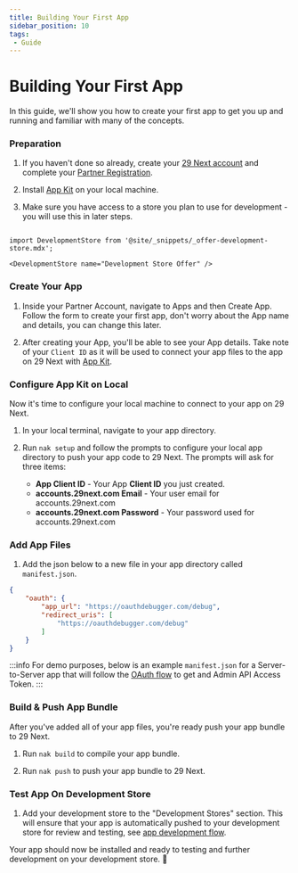 ```yaml
---
title: Building Your First App
sidebar_position: 10
tags:
 - Guide
---
```


# Building Your First App

In this guide, we'll show you how to create your first app to get you up and running and familiar with many of the concepts.

### Preparation

1. If you haven't done so already, create your [29 Next account](https://accounts.29next.com) and complete your [Partner Registration](https://accounts.29next.com/partners/).

2. Install [App Kit](/apps/app-kit.md) on your local machine.

3. Make sure you have access to a store you plan to use for development - you will use this in later steps.

```mdx-code-block

import DevelopmentStore from '@site/_snippets/_offer-development-store.mdx';

<DevelopmentStore name="Development Store Offer" />

```

### Create Your App

1. Inside your Partner Account, navigate to Apps and then Create App. Follow the form to create your first app, don't worry about the App name and details, you can change this later.

2. After creating your App, you'll be able to see your App details. Take note of your `Client ID` as it will be used to connect your app files to the app on 29 Next with [App Kit](/apps/app-kit.md).

### Configure App Kit on Local

Now it's time to configure your local machine to connect to your app on 29 Next.

1. In your local terminal, navigate to your app directory.

2. Run `nak setup` and follow the prompts to configure your local app directory to push your app code to 29 Next. The prompts will ask for three items:
   - **App Client ID** - Your App **Client ID** you just created.
   - **accounts.29next.com Email** - Your user email for accounts.29next.com
   - **accounts.29next.com Password** - Your password used for accounts.29next.com


### Add App Files

1. Add the json below to a new file in your app directory called `manifest.json`.

```json title="Example manifest.json"
{
    "oauth": {
        "app_url": "https://oauthdebugger.com/debug",
        "redirect_uris": [
            "https://oauthdebugger.com/debug"
        ]
    }
}
```
:::info
For demo purposes, below is an example `manifest.json` for a Server-to-Server app that will follow the [OAuth flow](/apps/oauth/index.md) to get and Admin API Access Token.
:::


### Build & Push App Bundle

After you've added all of your app files, you're ready push your app bundle to 29 Next.

1. Run `nak build` to compile your app bundle.

2. Run `nak push` to push your app bundle to 29 Next.


### Test App On Development Store

1. Add your development store to the "Development Stores" section. This will ensure that your app is automatically pushed to your development store for review and testing, see [app development flow](/apps/app-development-flow.md).

Your app should now be installed and ready to testing and further development on your development store. :raised_hands:
